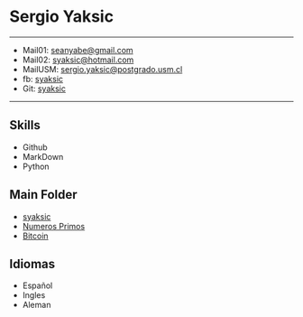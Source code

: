 Sergio Yaksic
=============

-----------------------------

- Mail01: seanyabe@gmail.com 
- Mail02: syaksic@hotmail.com 
- MailUSM: sergio.yaksic@postgrado.usm.cl   
- fb: [syaksic](fb.com/syaksic)
- Git: [syaksic](https://github.com/syaksic)

-----------------------------

Skills
------

- Github
- MarkDown
- Python

Main Folder
-----------

- [syaksic][syaksic]
- [Numeros Primos][primes]
- [Bitcoin][21btc]

[21btc]: https://github.com/syaksic/syaksic/tree/master/21bitcoin
[syaksic]: https://github.com/syaksic/syaksic
[primes]: https://github.com/syaksic/syaksic/primes


Idiomas
-------

* Español
* Ingles
* Aleman
